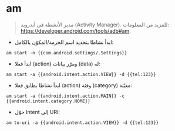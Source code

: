# am

> مدير الأنشطة في أندرويد (Activity Manager).
> للمزيد من المعلومات: <https://developer.android.com/tools/adb#am>.

- ابدأ نشاطا بتحديد اسم الحزمة/المكوّن بالكامل:

`am start -n {{com.android.settings/.Settings}}`

- ابدأ فعلا (action) ومرّر بيانات (data) له:

`am start -a {{android.intent.action.VIEW}} -d {{tel:123}}`

- ابدأ نشاطا يطابق فعلا (action) وفئة (category) معيّنة:

`am start -a {{android.intent.action.MAIN}} -c {{android.intent.category.HOME}}`

- حوّل Intent إلى URI:

`am to-uri -a {{android.intent.action.VIEW}} -d {{tel:123}}`
